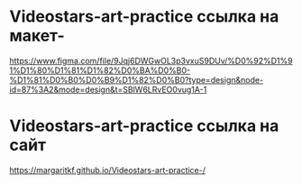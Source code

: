 # Videostars-art-practice ссылка на макет-
https://www.figma.com/file/9Jqj6DWGwOL3p3vxuS9DUv/%D0%92%D1%91%D1%80%D1%81%D1%82%D0%BA%D0%B0-%D1%81%D0%B0%D0%B9%D1%82%D0%B0?type=design&node-id=87%3A2&mode=design&t=SBlW6LRvEO0vug1A-1

# Videostars-art-practice ссылка на сайт
 https://margaritkf.github.io/Videostars-art-practice-/
